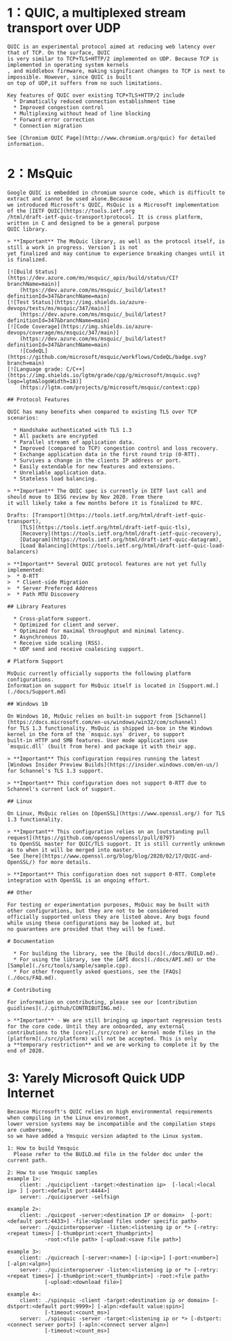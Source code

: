 1：QUIC, a multiplexed stream transport over UDP
======
	QUIC is an experimental protocol aimed at reducing web latency over that of TCP. On the surface, QUIC
	is very similar to TCP+TLS+HTTP/2 implemented on UDP. Because TCP is implemented in operating system kernels
	, and middlebox firmware, making significant changes to TCP is next to impossible. However, since QUIC is built
	on top of UDP,it suffers from no such limitations.

	Key features of QUIC over existing TCP+TLS+HTTP/2 include
	  * Dramatically reduced connection establishment time
	  * Improved congestion control
	  * Multiplexing without head of line blocking
	  * Forward error correction
	  * Connection migration

	See [Chromium QUIC Page](http://www.chromium.org/quic) for detailed information.
	
2：MsQuic
======
	Google QUIC is embedded in chromium source code, which is difficult to extract and cannot be used alone.Because 
	we introduced Microsoft's QUIC, MsQuic is a Microsoft implementation of the [IETF QUIC](https://tools.ietf.org
	/html/draft-ietf-quic-transport)protocol. It is cross platform, written in C and designed to be a general purpose
	QUIC library.

	> **Important** The MsQuic library, as well as the protocol itself, is still a work in progress. Version 1 is not 
	yet finalized and may continue to experience breaking changes until it is finalized.

	[![Build Status](https://dev.azure.com/ms/msquic/_apis/build/status/CI?branchName=main)]
		(https://dev.azure.com/ms/msquic/_build/latest?definitionId=347&branchName=main) 
	[![Test Status](https://img.shields.io/azure-devops/tests/ms/msquic/347/main)]
		(https://dev.azure.com/ms/msquic/_build/latest?definitionId=347&branchName=main) 
	[![Code Coverage](https://img.shields.io/azure-devops/coverage/ms/msquic/347/main)]
		(https://dev.azure.com/ms/msquic/_build/latest?definitionId=347&branchName=main) 
		![CodeQL](https://github.com/microsoft/msquic/workflows/CodeQL/badge.svg?branch=main) 
	[![Language grade: C/C++](https://img.shields.io/lgtm/grade/cpp/g/microsoft/msquic.svg?logo=lgtm&logoWidth=18)]
		(https://lgtm.com/projects/g/microsoft/msquic/context:cpp)

	## Protocol Features

	QUIC has many benefits when compared to existing TLS over TCP scenarios:

	  * Handshake authenticated with TLS 1.3
	  * All packets are encrypted
	  * Parallel streams of application data.
	  * Improved (compared to TCP) congestion control and loss recovery.
	  * Exchange application data in the first round trip (0-RTT).
	  * Survives a change in the clients IP address or port.
	  * Easily extendable for new features and extensions.
	  * Unreliable application data.
	  * Stateless load balancing.

	> **Important** The QUIC spec is currently in IETF last call and should move to IESG review by Nov 2020. From there 
	it will likely take a few months before it is finalized to RFC.

	Drafts: [Transport](https://tools.ietf.org/html/draft-ietf-quic-transport), 
		[TLS](https://tools.ietf.org/html/draft-ietf-quic-tls),
		[Recovery](https://tools.ietf.org/html/draft-ietf-quic-recovery), 
		[Datagram](https://tools.ietf.org/html/draft-ietf-quic-datagram),
		[Load Balancing](https://tools.ietf.org/html/draft-ietf-quic-load-balancers)

	> **Important** Several QUIC protocol features are not yet fully implemented:
	>  * 0-RTT
	>  * Client-side Migration
	>  * Server Preferred Address
	>  * Path MTU Discovery

	## Library Features

	  * Cross-platform support.
	  * Optimized for client and server.
	  * Optimized for maximal throughput and minimal latency.
	  * Asynchronous IO.
	  * Receive side scaling (RSS).
	  * UDP send and receive coalescing support.

	# Platform Support

	MsQuic currently officially supports the following platform configurations.
	Information on support for MsQuic itself is located in [Support.md.](./docs/Support.md)

	## Windows 10

	On Windows 10, MsQuic relies on built-in support from [Schannel](https://docs.microsoft.com/en-us/windows/win32/com/schannel) 
	for TLS 1.3 functionality. MsQuic is shipped in-box in the Windows kernel in the form of the `msquic.sys` driver, to support 
	built-in HTTP and SMB features. User mode applications use `msquic.dll` (built from here) and package it with their app.

	> **Important** This configuration requires running the latest [Windows Insider Preview Builds](https://insider.windows.com/en-us/) 
	for Schannel's TLS 1.3 support.

	> **Important** This configuration does not support 0-RTT due to Schannel's current lack of support.

	## Linux

	On Linux, MsQuic relies on [OpenSSL](https://www.openssl.org/) for TLS 1.3 functionality.

	> **Important** This configuration relies on an [outstanding pull request](https://github.com/openssl/openssl/pull/8797)
	 to OpenSSL master for QUIC/TLS support. It is still currently unknown as to when it will be merged into master. 
	 See [here](https://www.openssl.org/blog/blog/2020/02/17/QUIC-and-OpenSSL/) for more details.

	> **Important** This configuration does not support 0-RTT. Complete integration with OpenSSL is an ongoing effort.

	## Other

	For testing or experimentation purposes, MsQuic may be built with other configurations, but they are not to be considered 
	officially supported unless they are listed above. Any bugs found while using these configurations may be looked at, but
	no guarantees are provided that they will be fixed.

	# Documentation

	  * For building the library, see the [Build docs](./docs/BUILD.md).
	  * For using the library, see the [API docs](./docs/API.md) or the [Sample](./src/tools/sample/sample.cpp).
	  * For other frequently asked questions, see the [FAQs](./docs/FAQ.md).

	# Contributing

	For information on contributing, please see our [contribution guidlines](./.github/CONTRIBUTING.md).

	> **Important** - We are still bringing up important regression tests for the core code. Until they are onboarded, any external
	contributions to the [core](./src/core) or kernel mode files in the [platform](./src/platform) will not be accepted. This is only
	a **temporary restriction** and we are working to complete it by the end of 2020.

3: Yarely Microsoft Quick UDP Internet 
======
	Because Microsoft's QUIC relies on high environmental requirements when compiling in the Linux environment,
	lower version systems may be incompatible and the compilation steps are cumbersome, 
	so we have added a Ymsquic version adapted to the Linux system.
	
	1: How to build Ymsquic
	  Please refer to the BUILD.md file in the folder doc under the current path.
 
	2: How to use Ymsquic samples 
	example 1>: 
		client: ./quicipclient -target:<destination ip>  [-local:<local ip> ] [-port:<default port:4444>]
		server: ./quicipserver -selfsign

	example 2>:
		client: ./quicpost -server:<destination IP or domain>  [-port:<default port:4433>] -file:<Upload files under specific path> 
		server: ./quicinteropserver -listen:<listening ip or *> [-retry:<repeat times>] [-thumbprint:<cert_thumbprint>] 
				-root:<file path> [-upload:<save file path>]
		
	example 3>:
		client: ./quicreach [-server:<name>] [-ip:<ip>] [-port:<number>] [-alpn:<alpn>]
		server: ./quicinteropserver -listen:<listening ip or *> [-retry:<repeat times>] [-thumbprint:<cert_thumbprint>] -root:<file path> 
				[-upload:<download file>]

	example 4>:
		client: ./spinquic -client -target:<destination ip or domain> [-dstport:<default port:9999>] [-alpn:<default value:spin>] 
				[-timeout:<count_ms>]
		server: ./spinquic -server -target:<listening ip or *> [-dstport:<connect server port>] [-apln:<connect server alpn>] 
				[-timeout:<count_ms>]
	

	